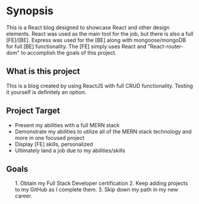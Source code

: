 <h1>Synopsis</h1>
<p>This is a React blog designed to showcase React and other design elements. React was used as the main tool for the job, but there is also a full [FE]/[BE]. Express was used for the [BE] along with mongoose/mongoDB for full [BE] functionality. The [FE] simply uses React and "React-router-dom" to accomplish the goals of this project.</p>

<h2>What is this project</h2>
<p>This is a blog created by using ReactJS with full CRUD functionality.  Testing it yourself is definitely an option. </p>

<h2>Project Target</h2>
<ul>
    <li>Present my abilities with a full MERN stack</li>
    <li>Demonstrate my abilities to utilize all of the MERN stack technology and more in one focused project</li>
    <li>Display [FE] skills, personalized</li>
    <li>Ultimately land a job due to my abilities/skills</li>
</ul>

<h2>Goals</h2>
<ol>
1. Obtain my Full Stack Developer certification
2. Keep adding projects to my GitHub as I complete them.
3. Skip down my path in my new career.
</ol>